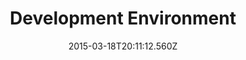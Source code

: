 ---
title: Development Environment
description: Development Environment
layout: docs
date: 2015-03-18T20:11:12.560Z
priority: 1
---